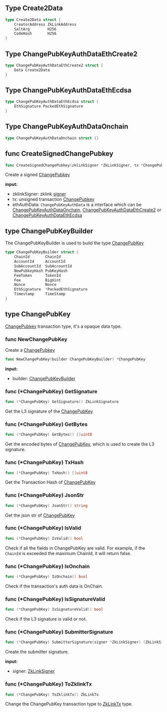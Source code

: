 ## Type Create2Data

```go
type Create2Data struct {
	CreatorAddress ZkLinkAddress
	SaltArg        H256
	CodeHash       H256
}
```

## Type ChangePubKeyAuthDataEthCreate2

```go
type ChangePubKeyAuthDataEthCreate2 struct {
	Data Create2Data
}
```

## Type ChangePubKeyAuthDataEthEcdsa

```go
type ChangePubKeyAuthDataEthEcdsa struct {
	EthSignature PackedEthSignature
}
```

## Type ChangePubKeyAuthDataOnchain

```go
type ChangePubKeyAuthDataOnchain struct {}
```

## func CreateSignedChangePubkey

```go
func CreateSignedChangePubkey(zklinkSigner *ZkLinkSigner, tx *ChangePubKey, ethAuthData ChangePubKeyAuthData) (*ChangePubKey, error)
```
Create a signed [ChangePubkey](../../api-and-sdk/data-types/transaction/change_pubkey.md)

**input:**
* zklinkSigner: zklink [signer](#type-zklinksigner)
* tx: unsigned transaction [ChangePubkey](../../api-and-sdk/data-types/transaction/change_pubkey.md)
* ethAuthData: `ChangePubKeyAuthData` is a interface which can be [ChangePubKeyAuthDataOnchain](#ChangePubKeyAuthDataOnchain), [ChangePubKeyAuthDataEthCreate2](#ChangePubKeyAuthDataEthCreate2) or [ChangePubKeyAuthDataEthEcdsa](#ChangePubKeyAuthDataEthEcdsa)

## type ChangePubKeyBuilder
The ChangePubKeyBuilder is used to build the type [ChangePubKey](#ChangePubKey)
```go
type ChangePubKeyBuilder struct {
	ChainId       ChainId
	AccountId     AccountId
	SubAccountId  SubAccountId
	NewPubkeyHash PubKeyHash
	FeeToken      TokenId
	Fee           BigUint
	Nonce         Nonce
	EthSignature  *PackedEthSignature
	Timestamp     TimeStamp
}
```

## type ChangePubKey
[ChangePubkey](../../../api-and-sdk/data-types/transaction/change_pubkey.md) transaction type, it's a opaque data type.

### func NewChangePubKey
Create a [ChangePubkey](#type-changepubkey)

```go
func NewChangePubKey(builder ChangePubKeyBuilder) *ChangePubKey
```

**input:**
* builder: [ChangePubKeyBuilder](#type-changepubkeybuilder)

### func (*ChangePubKey) GetSignature

```go
func (*ChangePubKey) GetSignature() ZkLinkSignature
```

Get the L3 signature of the [ChangePubKey](#type-changepubkey)

### func (*ChangePubKey) GetBytes

```go
func (*ChangePubKey) GetBytes() []uint8
```

Get the encoded bytes of [ChangePubKey](#type-changepubkey), which is used to create the L3 signature.

### func (*ChangePubKey) TxHash

```go
func (*ChangePubKey) TxHash() []uint8
```

Get the Transaction Hash of [ChangePubKey](#type-changepubkey)


### func (*ChangePubKey) JsonStr

```go
func (*ChangePubKey) JsonStr() string
```

Get the json str of [ChangePubKey](#type-changepubkey)

### func (*ChangePubKey) IsValid

```go
func (*ChangePubKey) IsValid() bool
```

Check if all the fields in ChangePubKey are valid. For example, if the `ChainId` is exceeded the maximum ChainId, it will return false.

### func (*ChangePubKey) IsOnchain

```go
func (*ChangePubKey) IsOnchain() bool
```

Check if the transaction's auth data is OnChain.


### func (*ChangePubKey) IsSignatureValid

```go
func (*ChangePubKey) IsSignatureValid() bool
```

Check if the L3 signature is valid or not.

### func (*ChangePubKey) SubmitterSignature

```go
func (*ChangePubKey) SubmitterSignature(signer *ZkLinkSigner) (ZkLinkSignature, error)
```
Create the submitter signature.

**input:**
* signer: [ZkLinkSigner](../signer.md#type-zklinksigner)

### func (*ChangePubKey) ToZklinkTx

```go
func (*ChangePubKey) ToZklinkTx() ZkLinkTx
```

Change the ChangePubKey transaction type to [ZkLinkTx](../basic_types.md#zklinktx) type.

### 
